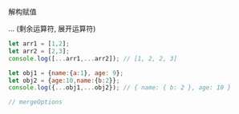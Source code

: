解构赋值

... (剩余运算符, 展开运算符)

```javascript
let arr1 = [1,2];
let arr2 = [2,3]; 
console.log([...arr1,...arr2]);	// [1, 2, 2, 3]
```



```javascript
let obj1 = {name:{a:1}, age: 9};
let obj2 = {age:10,name:{b:2}};
console.log({...obj1,...obj2}); // { name: { b: 2 }, age: 10 }

// mergeOptions

```

